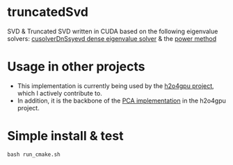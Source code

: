 # truncatedSvd

SVD & Truncated SVD written in CUDA based on the following eigenvalue solvers:
[cusolverDnSsyevd dense eigenvalue solver](http://docs.nvidia.com/cuda/cusolver/index.html#cuds-lt-t-gt-syevd)
 & the [power method](https://en.wikipedia.org/wiki/Power_iteration)

# Usage in other projects
* This implementation is currently being used by the [h2o4gpu project](https://github.com/h2oai/h2o4gpu/tree/master/src/gpu/tsvd), which I actively contribute to.
* In addition, it is the backbone of the [PCA implementation](https://github.com/h2oai/h2o4gpu/tree/master/src/gpu/pca) in the h2o4gpu project.

# Simple install & test

`bash run_cmake.sh`

